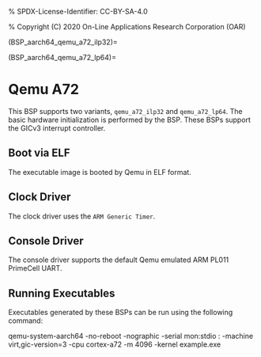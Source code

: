 % SPDX-License-Identifier: CC-BY-SA-4.0

% Copyright (C) 2020 On-Line Applications Research Corporation (OAR)

(BSP_aarch64_qemu_a72_ilp32)=

(BSP_aarch64_qemu_a72_lp64)=

# Qemu A72

This BSP supports two variants, `qemu_a72_ilp32` and `qemu_a72_lp64`. The basic
hardware initialization is performed by the BSP. These BSPs support the GICv3
interrupt controller.

## Boot via ELF

The executable image is booted by Qemu in ELF format.

## Clock Driver

The clock driver uses the `ARM Generic Timer`.

## Console Driver

The console driver supports the default Qemu emulated ARM PL011 PrimeCell UART.

## Running Executables

Executables generated by these BSPs can be run using the following command:

qemu-system-aarch64 -no-reboot -nographic -serial mon:stdio
: -machine virt,gic-version=3 -cpu cortex-a72 -m 4096 -kernel example.exe
